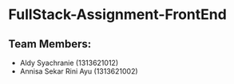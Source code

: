 # FullStack-Assignment-FrontEnd

## Team Members:

-   Aldy Syachranie (1313621012)
-   Annisa Sekar Rini Ayu (1313621002)
